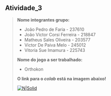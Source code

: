 <h2>Atividade_3</h2>
<blockquote>
 
<b>Nome integrantes grupo:</b>
<ul>
  <li> João Pedro de Faria - 237610
  <li> João Victor Corsi Ferreira - 218847
  <li> Matheus Sales Oliveira - 203577
  <li> Victor De Paiva Melo - 245012
  <li> Vitoria Sue Imamura - 225743
</ul>

<b>Nome do jogo a ser trabalhado:<br></b>
<ul>
  <li> Orthokon
</ul>
<b>O link para o <i> colab </i> está na imagem abaixo!</b>

[![N|Solid](https://img.icons8.com/nolan/64/nui2.png)](https://drive.google.com/drive/folders/1P9OcyIxg7tDq2TBHxTyOza3gWHqTsSwH?usp=sharing)</mk>

